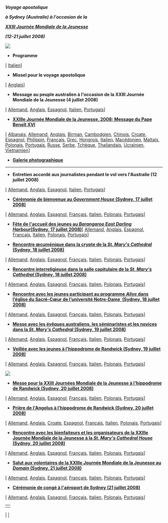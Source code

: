 ***Voyage apostolique***

***à Sydney (Australie) à l'occasion de la***

***[XXIII Journée Mondiale de la Jeunesse](http://www.vatican.va/gmg/documents/gmg_2008_fr.html)***

***(12-21 juillet 2008)***

![](http://www.vatican.va/holy_father/benedict_xvi/travels/2008/img/australia.jpg)

- **Programme**

\[ [Italien](/content/benedict-xvi/it/travels/2008/documents/trav_ben-xvi_australia-program_20080712.html)\]


- **Missel pour le voyage apostolique**

\[ [Anglais](http://www.vatican.va/news_services/liturgy/libretti/2008/messale_Australia.pdf)\]


- **Message au peuple australien à l'occasion de la XXIII Journée Mondiale de la Jeunesse (4 juillet 2008)**

\[ [Allemand](/content/benedict-xvi/de/messages/pont-messages/2008/documents/hf_ben-xvi_mes_20080704_australia.html), [Anglais](/content/benedict-xvi/en/messages/pont-messages/2008/documents/hf_ben-xvi_mes_20080704_australia.html), [Espagnol](/content/benedict-xvi/es/messages/pont-messages/2008/documents/hf_ben-xvi_mes_20080704_australia.html), [Italien](/content/benedict-xvi/it/messages/pont-messages/2008/documents/hf_ben-xvi_mes_20080704_australia.html), [Portugais](/content/benedict-xvi/pt/messages/pont-messages/2008/documents/hf_ben-xvi_mes_20080704_australia.html)\]


- **[XXIIIe Journée Mondiale de la Jeunesse, 2008: Message du Pape Benoît XVI](/content/benedict-xvi/fr/messages/youth/documents/hf_ben-xvi_mes_20070720_youth.html)**

\[ [Albanais](/content/benedict-xvi/sq/messages/youth/documents/hf_ben-xvi_mes_20070720_youth.html), [Allemand](/content/benedict-xvi/de/messages/youth/documents/hf_ben-xvi_mes_20070720_youth.html), [Anglais](/content/benedict-xvi/en/messages/youth/documents/hf_ben-xvi_mes_20070720_youth.html), [Birman](/content/dam/benedict-xvi/pdfmessages/youth/documents/hf_ben-xvi_mes_20070720_youth_my.pdf), [Cambodgien](/content/dam/benedict-xvi/pdfmessages/youth/documents/hf_ben-xvi_mes_20070720_youth_km.pdf), [Chinois](/content/benedict-xvi/zh/messages/youth/documents/hf_ben-xvi_mes_20070720_youth.html), [Croate](/content/benedict-xvi/hr/messages/youth/documents/hf_ben-xvi_mes_20070720_youth.html), [Espagnol](/content/benedict-xvi/es/messages/youth/documents/hf_ben-xvi_mes_20070720_youth.html), [Philippin](/content/benedict-xvi/fi/messages/youth/documents/hf_ben-xvi_mes_20070720_youth.html), [Français](/content/benedict-xvi/fr/messages/youth/documents/hf_ben-xvi_mes_20070720_youth.html), [Grec](/content/benedict-xvi/el/messages/youth/documents/hf_ben-xvi_mes_20070720_youth.html), [Hongrois](/content/benedict-xvi/hu/messages/youth/documents/hf_ben-xvi_mes_20070720_youth.html), [Italien](/content/benedict-xvi/it/messages/youth/documents/hf_ben-xvi_mes_20070720_youth.html), [Macédonien](/content/benedict-xvi/mk/messages/youth/documents/hf_ben-xvi_mes_20070720_youth.html), [Maltais](/content/benedict-xvi/mt/messages/youth/documents/hf_ben-xvi_mes_20070720_youth.html), [Polonais](/content/benedict-xvi/pl/messages/youth/documents/hf_ben-xvi_mes_20070720_youth.html), [Portugais](/content/benedict-xvi/pt/messages/youth/documents/hf_ben-xvi_mes_20070720_youth.html), [Russe](/content/benedict-xvi/ru/messages/youth/documents/hf_ben-xvi_mes_20070720_youth.html), [Serbe](/content/benedict-xvi/sr/messages/youth/documents/hf_ben-xvi_mes_20070720_youth.html), [Tchèque](/content/benedict-xvi/cs/messages/youth/documents/hf_ben-xvi_mes_20070720_youth.html), [Thailandais](/content/benedict-xvi/th/messages/youth/documents/hf_ben-xvi_mes_20070720_youth.html), [Ucrainien](/content/benedict-xvi/uk/messages/youth/documents/hf_ben-xvi_mes_20070720_youth.html), [Vietnamien](/content/benedict-xvi/vi/messages/youth/documents/hf_ben-xvi_mes_20070720_youth.html)\]

- **[Galerie photographique](http://www.vatican.va/news_services/liturgy/photogallery/2008/12072008/index.html)**


* * *

- **Entretien accordé aux journalistes pendant le vol vers l'Australie (12 juillet 2008)**

\[ [Allemand](/content/benedict-xvi/de/speeches/2008/july/documents/hf_ben-xvi_spe_20080712_interview.html), [Anglais](/content/benedict-xvi/en/speeches/2008/july/documents/hf_ben-xvi_spe_20080712_interview.html), [Espagnol](/content/benedict-xvi/es/speeches/2008/july/documents/hf_ben-xvi_spe_20080712_interview.html), [Italien](/content/benedict-xvi/it/speeches/2008/july/documents/hf_ben-xvi_spe_20080712_interview.html), [Portugais](/content/benedict-xvi/pt/speeches/2008/july/documents/hf_ben-xvi_spe_20080712_interview.html)\]


- **[Cérémonie de bienvenue au *Government House* (Sydney, 17 juillet 2008)](/content/benedict-xvi/fr/speeches/2008/july/documents/hf_ben-xvi_spe_20080717_welcome.html)**

\[ [Allemand](/content/benedict-xvi/de/speeches/2008/july/documents/hf_ben-xvi_spe_20080717_welcome.html), [Anglais](/content/benedict-xvi/en/speeches/2008/july/documents/hf_ben-xvi_spe_20080717_welcome.html), [Espagnol](/content/benedict-xvi/es/speeches/2008/july/documents/hf_ben-xvi_spe_20080717_welcome.html), [Français](/content/benedict-xvi/fr/speeches/2008/july/documents/hf_ben-xvi_spe_20080717_welcome.html), [Italien](/content/benedict-xvi/it/speeches/2008/july/documents/hf_ben-xvi_spe_20080717_welcome.html), [Polonais](/content/benedict-xvi/pl/speeches/2008/july/documents/hf_ben-xvi_spe_20080717_welcome.html), [Portugais](/content/benedict-xvi/pt/speeches/2008/july/documents/hf_ben-xvi_spe_20080717_welcome.html)\]


- **[Fête de l'accueil des jeunes au *Barangaroo East Darling Harbour*(Sydney, 17 juillet 2008)](/content/benedict-xvi/fr/speeches/2008/july/documents/hf_ben-xvi_spe_20080717_barangaroo.html)**\[ [Allemand](/content/benedict-xvi/de/speeches/2008/july/documents/hf_ben-xvi_spe_20080717_barangaroo.html), [Anglais](/content/benedict-xvi/en/speeches/2008/july/documents/hf_ben-xvi_spe_20080717_barangaroo.html), [Espagnol](/content/benedict-xvi/es/speeches/2008/july/documents/hf_ben-xvi_spe_20080717_barangaroo.html), [Français](/content/benedict-xvi/fr/speeches/2008/july/documents/hf_ben-xvi_spe_20080717_barangaroo.html), [Italien](/content/benedict-xvi/it/speeches/2008/july/documents/hf_ben-xvi_spe_20080717_barangaroo.html), [Polonais](/content/benedict-xvi/pl/speeches/2008/july/documents/hf_ben-xvi_spe_20080717_barangaroo.html), [Portugais](/content/benedict-xvi/pt/speeches/2008/july/documents/hf_ben-xvi_spe_20080717_barangaroo.html)\]


- **[Rencontre œcuménique dans la crypte de la *St. Mary's Cathedral* (Sydney, 18 juillet 2008)](/content/benedict-xvi/fr/speeches/2008/july/documents/hf_ben-xvi_spe_20080718_ecumenism.html)**

\[ [Allemand](/content/benedict-xvi/de/speeches/2008/july/documents/hf_ben-xvi_spe_20080718_ecumenism.html), [Anglais](/content/benedict-xvi/en/speeches/2008/july/documents/hf_ben-xvi_spe_20080718_ecumenism.html), [Espagnol](/content/benedict-xvi/es/speeches/2008/july/documents/hf_ben-xvi_spe_20080718_ecumenism.html), [Français](/content/benedict-xvi/fr/speeches/2008/july/documents/hf_ben-xvi_spe_20080718_ecumenism.html), [Italien](/content/benedict-xvi/it/speeches/2008/july/documents/hf_ben-xvi_spe_20080718_ecumenism.html), [Polonais](/content/benedict-xvi/pl/speeches/2008/july/documents/hf_ben-xvi_spe_20080718_ecumenism.html), [Portugais](/content/benedict-xvi/pt/speeches/2008/july/documents/hf_ben-xvi_spe_20080718_ecumenism.html)\]


- **[Rencontre interreligieuse dans la salle capitulaire de la *St. Mary's Cathedral* (Sydney, 18 juillet 2008)](/content/benedict-xvi/fr/speeches/2008/july/documents/hf_ben-xvi_spe_20080718_interel.html)**

\[ [Allemand](/content/benedict-xvi/de/speeches/2008/july/documents/hf_ben-xvi_spe_20080718_interel.html), [Anglais](/content/benedict-xvi/en/speeches/2008/july/documents/hf_ben-xvi_spe_20080718_interel.html), [Espagnol](/content/benedict-xvi/es/speeches/2008/july/documents/hf_ben-xvi_spe_20080718_interel.html), [Français](/content/benedict-xvi/fr/speeches/2008/july/documents/hf_ben-xvi_spe_20080718_interel.html), [Italien](/content/benedict-xvi/it/speeches/2008/july/documents/hf_ben-xvi_spe_20080718_interel.html), [Polonais](/content/benedict-xvi/pl/speeches/2008/july/documents/hf_ben-xvi_spe_20080718_interel.html), [Portugais](/content/benedict-xvi/pt/speeches/2008/july/documents/hf_ben-xvi_spe_20080718_interel.html)\]


- **[Rencontre avec les jeunes participant au programme *Alive* dans l’église du Sacré-Cœur de l’université Notre-Dame  (Sydney, 18 juillet 2008)](/content/benedict-xvi/fr/speeches/2008/july/documents/hf_ben-xvi_spe_20080718_darlinghurst.html)**

\[ [Allemand](/content/benedict-xvi/de/speeches/2008/july/documents/hf_ben-xvi_spe_20080718_darlinghurst.html), [Anglais](/content/benedict-xvi/en/speeches/2008/july/documents/hf_ben-xvi_spe_20080718_darlinghurst.html), [Espagnol](/content/benedict-xvi/es/speeches/2008/july/documents/hf_ben-xvi_spe_20080718_darlinghurst.html), [Français](/content/benedict-xvi/fr/speeches/2008/july/documents/hf_ben-xvi_spe_20080718_darlinghurst.html), [Italien](/content/benedict-xvi/it/speeches/2008/july/documents/hf_ben-xvi_spe_20080718_darlinghurst.html), [Polonais](/content/benedict-xvi/pl/speeches/2008/july/documents/hf_ben-xvi_spe_20080718_darlinghurst.html), [Portugais](/content/benedict-xvi/pt/speeches/2008/july/documents/hf_ben-xvi_spe_20080718_darlinghurst.html)\]


- **[Messe avec les évêques australiens, les séminaristes et les novices dans la *St. Mary's Cathedral* (Sydney, 19 juillet 2008)](/content/benedict-xvi/fr/homilies/2008/documents/hf_ben-xvi_hom_20080719_cathedral.html)**

\[ [Allemand](/content/benedict-xvi/de/homilies/2008/documents/hf_ben-xvi_hom_20080719_cathedral.html), [Anglais](/content/benedict-xvi/en/homilies/2008/documents/hf_ben-xvi_hom_20080719_cathedral.html), [Espagnol](/content/benedict-xvi/es/homilies/2008/documents/hf_ben-xvi_hom_20080719_cathedral.html), [Français](/content/benedict-xvi/fr/homilies/2008/documents/hf_ben-xvi_hom_20080719_cathedral.html), [Italien](/content/benedict-xvi/it/homilies/2008/documents/hf_ben-xvi_hom_20080719_cathedral.html), [Polonais](/content/benedict-xvi/pl/homilies/2008/documents/hf_ben-xvi_hom_20080719_cathedral.html), [Portugais](/content/benedict-xvi/pt/homilies/2008/documents/hf_ben-xvi_hom_20080719_cathedral.html)\]


- **[Veillée avec les jeunes à l’hippodrome de Randwick (Sydney, 19 juillet 2008)](/content/benedict-xvi/fr/speeches/2008/july/documents/hf_ben-xvi_spe_20080719_vigil.html)**

\[ [Allemand](/content/benedict-xvi/de/speeches/2008/july/documents/hf_ben-xvi_spe_20080719_vigil.html), [Anglais](/content/benedict-xvi/en/speeches/2008/july/documents/hf_ben-xvi_spe_20080719_vigil.html), [Espagnol](/content/benedict-xvi/es/speeches/2008/july/documents/hf_ben-xvi_spe_20080719_vigil.html), [Français](/content/benedict-xvi/fr/speeches/2008/july/documents/hf_ben-xvi_spe_20080719_vigil.html), [Italien](/content/benedict-xvi/it/speeches/2008/july/documents/hf_ben-xvi_spe_20080719_vigil.html), [Polonais](/content/benedict-xvi/pl/speeches/2008/july/documents/hf_ben-xvi_spe_20080719_vigil.html), [Portugais](/content/benedict-xvi/pt/speeches/2008/july/documents/hf_ben-xvi_spe_20080719_vigil.html)\]


[![](http://www.vatican.va/holy_father/benedict_xvi/travels/2008/img/WYD08-Logo_mini.jpg)](http://www.vatican.va/gmg/documents/gmg_2008_fr.html)

- **[Messe pour la XXIII Journées Mondiale de la Jeunesse à l’hippodrome de Randwick (Sydney, 20 juillet 2008)](/content/benedict-xvi/fr/homilies/2008/documents/hf_ben-xvi_hom_20080720_xxiii-wyd.html)**

\[ [Allemand](/content/benedict-xvi/de/homilies/2008/documents/hf_ben-xvi_hom_20080720_xxiii-wyd.html), [Anglais](/content/benedict-xvi/en/homilies/2008/documents/hf_ben-xvi_hom_20080720_xxiii-wyd.html), [Espagnol](/content/benedict-xvi/es/homilies/2008/documents/hf_ben-xvi_hom_20080720_xxiii-wyd.html), [Français](/content/benedict-xvi/fr/homilies/2008/documents/hf_ben-xvi_hom_20080720_xxiii-wyd.html), [Italien](/content/benedict-xvi/it/homilies/2008/documents/hf_ben-xvi_hom_20080720_xxiii-wyd.html), [Polonais](/content/benedict-xvi/pl/homilies/2008/documents/hf_ben-xvi_hom_20080720_xxiii-wyd.html), [Portugais](/content/benedict-xvi/pt/homilies/2008/documents/hf_ben-xvi_hom_20080720_xxiii-wyd.html)\]


- **[Prière de l'Angelus à l’hippodrome de Randwick (Sydney, 20 juillet 2008)](/content/benedict-xvi/fr/angelus/2008/documents/hf_ben-xvi_ang_20080720_sydney.html)**

\[ [Allemand](/content/benedict-xvi/de/angelus/2008/documents/hf_ben-xvi_ang_20080720_sydney.html), [Anglais](/content/benedict-xvi/en/angelus/2008/documents/hf_ben-xvi_ang_20080720_sydney.html), [Croate](/content/benedict-xvi/hr/angelus/2008/documents/hf_ben-xvi_ang_20080720_sydney.html), [Espagnol](/content/benedict-xvi/es/angelus/2008/documents/hf_ben-xvi_ang_20080720_sydney.html), [Français](/content/benedict-xvi/fr/angelus/2008/documents/hf_ben-xvi_ang_20080720_sydney.html), [Italien](/content/benedict-xvi/it/angelus/2008/documents/hf_ben-xvi_ang_20080720_sydney.html), [Polonais](/content/benedict-xvi/pl/angelus/2008/documents/hf_ben-xvi_ang_20080720_sydney.html), [Portugais](/content/benedict-xvi/pt/angelus/2008/documents/hf_ben-xvi_ang_20080720_sydney.html)\]


- **[Rencontre avec les bienfaiteurs et les organisateurs de la XXIIIe Journée Mondiale de la Jeunesse à la *St. Mary's Cathedral House* (Sydney, 20 juillet 2008)](/content/benedict-xvi/fr/speeches/2008/july/documents/hf_ben-xvi_spe_20080720_organiz.html)**

\[ [Allemand](/content/benedict-xvi/de/speeches/2008/july/documents/hf_ben-xvi_spe_20080720_organiz.html), [Anglais](/content/benedict-xvi/en/speeches/2008/july/documents/hf_ben-xvi_spe_20080720_organiz.html), [Espagnol](/content/benedict-xvi/es/speeches/2008/july/documents/hf_ben-xvi_spe_20080720_organiz.html), [Français](/content/benedict-xvi/fr/speeches/2008/july/documents/hf_ben-xvi_spe_20080720_organiz.html), [Italien](/content/benedict-xvi/it/speeches/2008/july/documents/hf_ben-xvi_spe_20080720_organiz.html), [Polonais](/content/benedict-xvi/pl/speeches/2008/july/documents/hf_ben-xvi_spe_20080720_organiz.html), [Portugais](/content/benedict-xvi/pt/speeches/2008/july/documents/hf_ben-xvi_spe_20080720_organiz.html)\]


- **[Salut aux volontaires de la XXIIIe Journée Mondiale de la Jeunesse au *Domain* (Sydney, 21 juillet 2008)](/content/benedict-xvi/fr/speeches/2008/july/documents/hf_ben-xvi_spe_20080721_volunteers.html)**

\[ [Allemand](/content/benedict-xvi/de/speeches/2008/july/documents/hf_ben-xvi_spe_20080721_volunteers.html), [Anglais](/content/benedict-xvi/en/speeches/2008/july/documents/hf_ben-xvi_spe_20080721_volunteers.html), [Espagnol](/content/benedict-xvi/es/speeches/2008/july/documents/hf_ben-xvi_spe_20080721_volunteers.html), [Français](/content/benedict-xvi/fr/speeches/2008/july/documents/hf_ben-xvi_spe_20080721_volunteers.html), [Italien](/content/benedict-xvi/it/speeches/2008/july/documents/hf_ben-xvi_spe_20080721_volunteers.html), [Polonais](/content/benedict-xvi/pl/speeches/2008/july/documents/hf_ben-xvi_spe_20080721_volunteers.html), [Portugais](/content/benedict-xvi/pt/speeches/2008/july/documents/hf_ben-xvi_spe_20080721_volunteers.html)\]


- **[Cérémonie de congé à l'aéroport de Sydney (21 juillet 2008)](/content/benedict-xvi/fr/speeches/2008/july/documents/hf_ben-xvi_spe_20080721_farewell.html)**

\[ [Allemand](/content/benedict-xvi/de/speeches/2008/july/documents/hf_ben-xvi_spe_20080721_farewell.html), [Anglais](/content/benedict-xvi/en/speeches/2008/july/documents/hf_ben-xvi_spe_20080721_farewell.html), [Espagnol](/content/benedict-xvi/es/speeches/2008/july/documents/hf_ben-xvi_spe_20080721_farewell.html), [Français](/content/benedict-xvi/fr/speeches/2008/july/documents/hf_ben-xvi_spe_20080721_farewell.html), [Italien](/content/benedict-xvi/it/speeches/2008/july/documents/hf_ben-xvi_spe_20080721_farewell.html), [Polonais](/content/benedict-xvi/pl/speeches/2008/july/documents/hf_ben-xvi_spe_20080721_farewell.html), [Portugais](/content/benedict-xvi/pt/speeches/2008/july/documents/hf_ben-xvi_spe_20080721_farewell.html)\]


|     |
| --- |
|  |

|
|